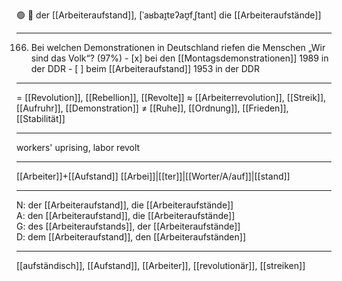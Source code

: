 🟢 🚩 der [[Arbeiteraufstand]], [ˈaʁbaɪ̯tɐʔaʊ̯fˌʃtant]
die [[Arbeiteraufstände]]

---
166. Bei welchen Demonstrationen in Deutschland riefen die Menschen „Wir sind das Volk“? (97%)
	- [x] bei den [[Montagsdemonstrationen]] 1989 in der DDR
	- [ ] beim [[Arbeiteraufstand]] 1953 in der DDR

---
= [[Revolution]], [[Rebellion]], [[Revolte]]
≈ [[Arbeiterrevolution]], [[Streik]], [[Aufruhr]], [[Demonstration]]
≠ [[Ruhe]], [[Ordnung]], [[Frieden]], [[Stabilität]]

---
workers' uprising, labor revolt

---
[[Arbeiter]]+[[Aufstand]]
[[Arbei]]|[[ter]]|[[Worter/A/auf]]|[[stand]]

---
N: der [[Arbeiteraufstand]], die [[Arbeiteraufstände]]  
A: den [[Arbeiteraufstand]], die [[Arbeiteraufstände]]  
G: des [[Arbeiteraufstands]], der [[Arbeiteraufstände]]  
D: dem [[Arbeiteraufstand]], den [[Arbeiteraufständen]]  

---
[[aufständisch]], [[Aufstand]], [[Arbeiter]], [[revolutionär]], [[streiken]]